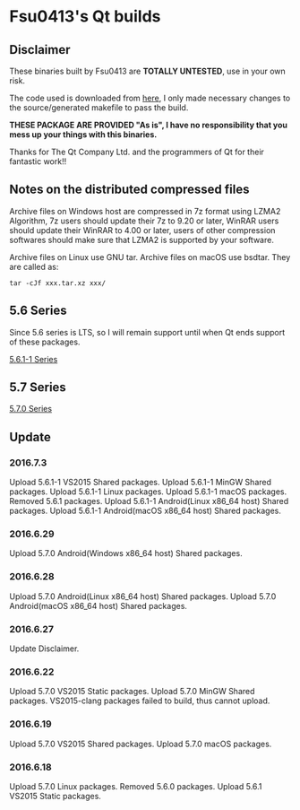 # Fsu0413's Qt builds

## Disclaimer

These binaries built by Fsu0413 are __TOTALLY UNTESTED__, use in your own risk.

The code used is downloaded from [here](http://download.qt.io), I only made necessary changes to the source/generated makefile to pass the build.

__THESE PACKAGE ARE PROVIDED "As is", I have no responsibility that you mess up your things with this binaries.__

Thanks for The Qt Company Ltd. and the programmers of Qt for their fantastic work!!

## Notes on the distributed compressed files

Archive files on Windows host are compressed in 7z format using LZMA2 Algorithm, 7z users should update their 7z to 9.20 or later, WinRAR users should update their WinRAR to 4.00 or later, users of other compression softwares should make sure that LZMA2 is supported by your software. 

Archive files on Linux use GNU tar. Archive files on macOS use bsdtar. They are called as:
```
tar -cJf xxx.tar.xz xxx/
```

## 5.6 Series
Since 5.6 series is LTS, so I will remain support until when Qt ends support of these packages.

[5.6.1-1 Series](5.6.1-1-series.md)

## 5.7 Series
[5.7.0 Series](5.7.0-series.md)

## Update

### 2016.7.3
Upload 5.6.1-1 VS2015 Shared packages.
Upload 5.6.1-1 MinGW Shared packages.
Upload 5.6.1-1 Linux packages.
Upload 5.6.1-1 macOS packages.
Removed 5.6.1 packages.
Upload 5.6.1-1 Android(Linux x86_64 host) Shared packages.
Upload 5.6.1-1 Android(macOS x86_64 host) Shared packages.

### 2016.6.29
Upload 5.7.0 Android(Windows x86_64 host) Shared packages.

### 2016.6.28
Upload 5.7.0 Android(Linux x86_64 host) Shared packages.
Upload 5.7.0 Android(macOS x86_64 host) Shared packages.

### 2016.6.27
Update Disclaimer.

### 2016.6.22
Upload 5.7.0 VS2015 Static packages.
Upload 5.7.0 MinGW Shared packages.
VS2015-clang packages failed to build, thus cannot upload.

### 2016.6.19
Upload 5.7.0 VS2015 Shared packages.
Upload 5.7.0 macOS packages.

### 2016.6.18
Upload 5.7.0 Linux packages.
Removed 5.6.0 packages.
Upload 5.6.1 VS2015 Static packages.
